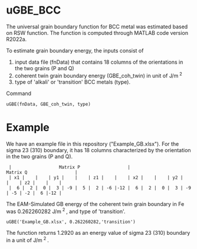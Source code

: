 # uGBE_BCC 

The universal grain boundary function for BCC metal was estimated based on RSW function.
The function is computed through MATLAB code version R2022a.

To estimate grain boundary energy, the inputs consist of 
1. input data file (fnData) that contains 18 columns of the orientations in the two grains (P and Q) 
2. coherent twin grain boundary energy (GBE_coh_twin) in unit of J/m<sup> 2 </sup>
3. type of 'alkali' or 'transition' BCC metals (type).

Command 
```
uGBE(fnData, GBE_coh_twin, type)
```

# Example
We have an example file in this repository ("Example_GB.xlsx").
For the sigma 23 (310) boundary, it has 18 columns characterized by the orientation in the two grains (P and Q).

     |                  Matrix P                  |                  Matrix Q                  |
     | x1 |    |    | y1 |    |    | z1 |    |    | x2 |    |    | y2 |    |    | z2 |    |    |
     |  6 |  2 |  0 |  3 | -9 |  5 |  2 | -6 |-12 |  6 |  2 |  0 |  3 | -9 | -5 | -2 |  6 |-12 |


 The EAM-Simulated GB energy of the coherent twin grain boundary in Fe was
 0.262260282 J/m<sup> 2 </sup>, and type of 'transition'.

```
uGBE('Example_GB.xlsx', 0.262260282,'transition')
```

The function returns 1.2920 as an energy value of sigma 23 (310) boundary in a unit of J/m<sup> 2 </sup>.



 
